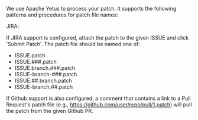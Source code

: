 <!---
  Licensed to the Apache Software Foundation (ASF) under one
  or more contributor license agreements.  See the NOTICE file
  distributed with this work for additional information
  regarding copyright ownership.  The ASF licenses this file
  to you under the Apache License, Version 2.0 (the
  "License"); you may not use this file except in compliance
  with the License.  You may obtain a copy of the License at

    http://www.apache.org/licenses/LICENSE-2.0

  Unless required by applicable law or agreed to in writing,
  software distributed under the License is distributed on an
  "AS IS" BASIS, WITHOUT WARRANTIES OR CONDITIONS OF ANY
  KIND, either express or implied.  See the License for the
  specific language governing permissions and limitations
  under the License.
-->

We use Apache Yetus to process your patch. It supports the following patterns and
procedures for patch file names:

JIRA:

If JIRA support is configured, attach the patch to the given ISSUE and
click 'Submit Patch'.  The patch file should be named one of:

  * ISSUE.patch
  * ISSUE.###.patch
  * ISSUE.branch.###.patch
  * ISSUE-branch-###.patch
  * ISSUE.##.branch.patch
  * ISSUE-branch.##.patch

If Github support is also configured, a comment that contains a link to a Pull Request's
patch file (e.g., https://github.com/user/repo/pull/1.patch) will pull the patch from
the given Github PR.
